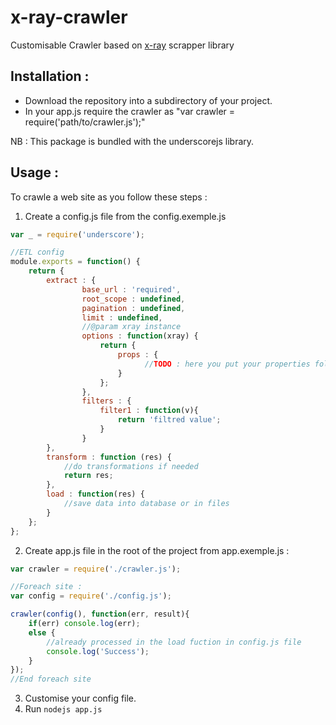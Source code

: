 # x-ray-crawler
Customisable Crawler based on [x-ray](https://github.com/lapwinglabs/x-ray/) scrapper library

## Installation :
- Download the repository into a subdirectory of your project.  
- In your app.js require the crawler as "var crawler = require('path/to/crawler.js');"  

NB : This package is bundled with the underscorejs library.  

## Usage :
To crawle a web site as you follow these steps :  
1. Create a config.js file from the config.exemple.js  
```js
var _ = require('underscore');

//ETL config
module.exports = function() {
	return {
		extract : {
				base_url : 'required',
				root_scope : undefined,
				pagination : undefined,
				limit : undefined,
				//@param xray instance
				options : function(xray) {
					return {
						props : {
							  //TODO : here you put your properties following the x-ray selectors
						}
					};
				},
				filters : {
					filter1 : function(v){
						return 'filtred value';
					}
				}
		},
		transform : function (res) {
			//do transformations if needed
			return res;
		},
		load : function(res) {
			//save data into database or in files
		}
	};
};

```` 

2. Create app.js file in the root of the project from app.exemple.js :
```js
var crawler = require('./crawler.js');

//Foreach site :
var config = require('./config.js');

crawler(config(), function(err, result){
	if(err) console.log(err);
	else {
		//already processed in the load fuction in config.js file
		console.log('Success');
	}
});
//End foreach site

```

3. Customise your config file.
5. Run `nodejs app.js`

